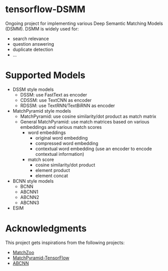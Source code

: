 # tensorflow-DSMM

Ongoing project for implementing various Deep Semantic Matching Models (DSMM). DSMM is widely used for:

- search relevance
- question answering
- duplicate detection
- ...

# Supported Models
- DSSM style models
    - DSSM: use FastText as encoder
    - CDSSM: use TextCNN as encoder
    - RDSSM: use TextRNN/TextBiRNN as encoder
- MatchPyramid style models
    - MatchPyramid: use cosine similarity/dot product as match matrix
    - General MatchPyramid: use match matrices based on various embeddings and various match scores
        - word embeddings
            - original word embedding
            - compressed word embedding
            - contextual word embedding (use an encoder to encode contextual information)
        - match score
            - cosine similarity/dot product
            - element product
            - element concat
- BCNN style models
    - BCNN
    - ABCNN1
    - ABCNN2
    - ABCNN3
- ESIM

# Acknowledgments
This project gets inspirations from the following projects:
- [MatchZoo](https://github.com/faneshion/MatchZoo)
- [MatchPyramid-TensorFlow](https://github.com/pl8787/MatchPyramid-TensorFlow)
- [ABCNN](https://github.com/galsang/ABCNN)